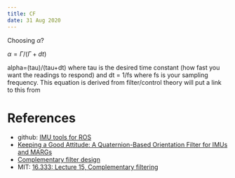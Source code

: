 ```yaml
---
title: CF
date: 31 Aug 2020
---
```


Choosing $\alpha$?

$\alpha = Γ / (Γ + dt)$

alpha=(tau)/(tau+dt) where tau is the desired time constant (how fast you want the readings to respond) 
and dt = 1/fs where fs is your sampling frequency. This equation is derived from filter/control theory 
will put a link to this  from

# References

- github: [IMU tools for ROS](https://github.com/ccny-ros-pkg/imu_tools)
- [Keeping a Good Attitude: A Quaternion-Based Orientation Filter for IMUs and MARGs](https://www.mdpi.com/1424-8220/15/8/19302)
- [Complementary filter design](https://gunjanpatel.wordpress.com/2016/07/07/complementary-filter-design/)
- MIT: [16.333: Lecture 15, Complementary filtering](https://ocw.mit.edu/courses/aeronautics-and-astronautics/16-333-aircraft-stability-and-control-fall-2004/lecture-notes/lecture_15.pdf)
